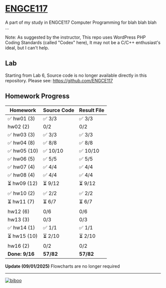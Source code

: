 # [ENGCE117](https://github.com/ENGCE117)
A part of my study in ENGCE117 Computer Programming for blah blah blah ...

Note: As suggested by the instructor, This repo uses WordPress PHP Coding Standards (called "Codex" here), It may not be a C/C++ enthusiast's ideal, but I can't help.

## Lab
Starting from Lab 6, Source code is no longer available directly in this repository. Please see: https://github.com/ENGCE117

## Homework Progress
| Homework | Source Code | Result File |
| -------- | ----------- | ----------- |
| ✅ hw01 (3) | ✅ 3/3 | ✅ 3/3 |
| hw02 (2) | 0/2 | 0/2 |
| ✅ hw03 (3) | ✅ 3/3 | ✅ 3/3 |
| ✅ hw04 (8) | ✅ 8/8 | ✅ 8/8 |
| ✅ hw05 (10) | ✅ 10/10 | ✅ 10/10 |
| ✅ hw06 (5) | ✅ 5/5 | ✅ 5/5 |
| ✅ hw07 (4) | ✅ 4/4 | ✅ 4/4 |
| ✅ hw08 (4) | ✅ 4/4 | ✅ 4/4 |
| ⏳ hw09 (12) | ⏳ 9/12 | ⏳ 9/12 |
| ✅ hw10 (2) | ✅ 2/2 | ✅ 2/2 |
| ⏳ hw11 (7) | ⏳ 6/7 | ⏳ 6/7 |
| hw12 (6) | 0/6 | 0/6 |
| hw13 (3) | 0/3 | 0/3 |
| ✅ hw14 (1) | ✅ 1/1 | ✅ 1/1 |
| ⏳ hw15 (10) | ⏳ 2/10 | ⏳ 2/10 |
| hw16 (2) | 0/2 | 0/2 |
| **Done: 9/16** | **57/82** | **57/82** |

**Update (09/01/2025)** Flowcharts are no longer required

---

[![biboo](https://github.com/user-attachments/assets/7eb0e6c4-8887-4caa-a7f4-44856a506c7d)](https://www.pixiv.net/en/artworks/115413628)
